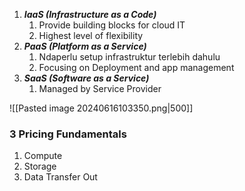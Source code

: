 1. ***IaaS (Infrastructure as a Code)***
	1. Provide building blocks for cloud IT
	2. Highest level of flexibility
2. ***PaaS (Platform as a Service)***
	1. Ndaperlu setup infrastruktur terlebih dahulu
	2. Focusing on Deployment and app management
3. ***SaaS (Software as a Service)***
	1. Managed by Service Provider

![[Pasted image 20240616103350.png|500]]


### 3 Pricing Fundamentals
1. Compute
2. Storage
3. Data Transfer Out